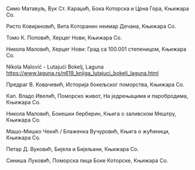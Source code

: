 
Симо Матавуљ, Вук Ст. Караџић, Бока Которска и Црна Гора, Књижара Со.

Ристо Ковијановић, Вита Которанин неимар Дечана, Књижара Со.

Томо К. Поповић, Херцег Нови, Књижара Со.

Никола Маловић, Херцег Нови: Град са 100.001 степеницом, Књижара Со.

Nikola Malović - Lutajući Bokelj, Laguna  
https://www.laguna.rs/n619_knjiga_lutajuci_bokelj_laguna.html

Предраг В. Ковачевић, Историја бокељског поморства, Књижара Со.

Кап. Владо Ивелић, Поморско живот, На једрењацима и паробродима, Књижара Со.

Никола Маловић, Бокешки берберин, Књига о заливском Мештру, Књижара Со.

Машо-Мишко Чекић / Блаженка Вучуровић, Књига о жућеници, Књижара Со.

Петар Д. Вуковић, Бијела и Бијељани, Књижара Со.

Синиша Луковић, Поморска лица Боке Которске, Књижара Со.






